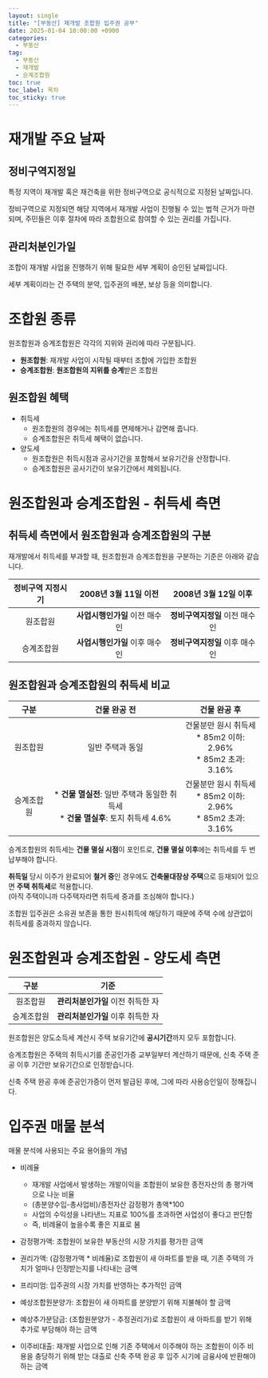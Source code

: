 ```yaml
---
layout: single
title: "[부동산] 재개발 조합원 입주권 공부"
date: 2025-01-04 10:00:00 +0900
categories: 
  - 부동산
tag: 
  - 부동산
  - 재개발
  - 승계조합원
toc: true
toc_label: 목차
toc_sticky: true
---
```


# 재개발 주요 날짜

## 정비구역지정일

특정 지역이 재개발 혹은 재건축을 위한 정비구역으로 공식적으로 지정된 날짜입니다.

정비구역으로 지정되면 해당 지역에서 재개발 사업이 진행될 수 있는 법적 근거가 마련되며, 주민들은 이후 절차에 따라 조합원으로 참여할 수 있는 권리를 가집니다.

## 관리처분인가일

조합이 재개발 사업을 진행하기 위해 필요한 세부 계획이 승인된 날짜입니다.

세부 계획이라는 건 주택의 분약, 입주권의 배분, 보상 등을 의미합니다.

# 조합원 종류

원조합원과 승계조합원은 각각의 지위와 권리에 따라 구분됩니다.

* **원조합원**: 재개발 사업이 시작될 때부터 조합에 가입한 조합원
* **승계조합원**: **원조합원의 지위를 승계**받은 조합원

## 원조합원 혜택

* 취득세
    * 원조합원의 경우에는 취득세를 면제해거나 감면해 줍니다.
    * 승계조합원은 취득세 혜택이 없습니다.
* 양도세
    * 원조합원은 취득시점과 공사기간을 포함해서 보유기간을 산정합니다.
    * 승계조합원은 공사기간이 보유기간에서 제외됩니다.

# 원조합원과 승계조합원 - 취득세 측면

## 취득세 측면에서 원조합원과 승계조합원의 구분

재개발에서 취득세를 부과할 때, 원조합원과 승계조합원을 구분하는 기준은 아래와 같습니다.

| 정비구역 지정시기 | 2008년 3월 11일 이전 | 2008년 3월 12일 이후 |
|:---:|:---:|:---:|
| 원조합원 | **사업시행인가일** 이전 매수인 | **정비구역지정일** 이전 매수인 |
| 승계조합원 | **사업시행인가일** 이후 매수인 | **정비구역지정일** 이후 매수인 |

## 원조합원과 승계조합원의 취득세 비교

| 구분 | 건물 완공 전 | 건물 완공 후 |
|:---:|:---:|:---:|
| 원조합원 | 일반 주택과 동일 | 건물분만 원시 취득세 <br> * 85m2 이하: 2.96% <br> * 85m2 초과: 3.16% |
| 승계조합원 | * **건물 멸실전**: 일반 주택과 동일한 취득세 <br> * **건물 멸실후**: 토지 취득세 4.6% | 건물분만 원시 취득세 <br> * 85m2 이하: 2.96% <br> * 85m2 초과: 3.16% |

승계조합원의 취득세는 **건물 멸실 시점**이 포인트로, **건물 멸실 이후**에는 취득세를 두 번 납부해야 합니다.

**취득일** 당시 이주가 완료되어 **철거 중**인 경우에도 **건축물대장상 주택**으로 등재되어 있으면 **주택 취득세**로 적용합니다. <br>(아직 주택이니까 다주택자라면 취득세 중과를 조심해야 합니다.)

조합원 입주권은 소유권 보존을 통한 원시취득에 해당하기 때문에 주택 수에 상관없이 취득세를 중과하지 않습니다.

# 원조합원과 승계조합원 - 양도세 측면

| 구분 | 기준 |
|:---:|:---:|
| 원조합원 | **관리처분인가일** 이전 취득한 자 |
| 승계조합원 | **관리처분인가일** 이후 취득한 자 |

원조합원은 양도소득세 계산시 주택 보유기간에 **공시기간**까지 모두 포함합니다.

승계조합원은 주택의 취득시기를 준공인가증 교부일부터 계산하기 때문에, 신축 주택 준공 이후 기간만 보유기간으로 인정받습니다.

신축 주택 완공 후에 준공인가증이 먼저 발급된 후에, 그에 따라 사용승인일이 정해집니다.

# 입주권 매물 분석

매물 분석에 사용되는 주요 용어들의 개념

* 비례율
    * 재개발 사업에서 발생하는 개발이익을 조합원이 보유한 종전자산의 총 평가액으로 나눈 비율
    * (총분양수입-총사업비)/종전자산 감정평가 총액*100
    * 사업의 수익성을 나타낸느 지표로 100%를 초과하면 사업성이 좋다고 판단함
    * 즉, 비례율이 높을수록 좋은 지표로 봄

* 감정평가액: 조합원이 보유한 부동산의 시장 가치를 평가한 금액
* 권리가액: (감정평가액 * 비례율)로 조합원이 새 아파트를 받을 때, 기존 주택의 가치가 얼마나 인정받는지를 나타내는 금액
* 프리미엄: 입주권의 시장 가치를 반영하는 추가적인 금액
* 예상조합원분양가: 조합원이 새 아파트를 분양받기 위해 지불해야 할 금액
* 예상추가분담금: (조합원분양가 - 추정권리가)로 조합원이 새 아파트를 받기 위해 추가로 부담해야 하는 금액
* 이주비대출: 재개발 사업으로 인해 기존 주택에서 이주해야 하는 조합원이 이주 비용을 충당하기 위해 받는 대출로 신축 주택 완공 후 입주 시기에 금융사에 반환해야 하는 금액
